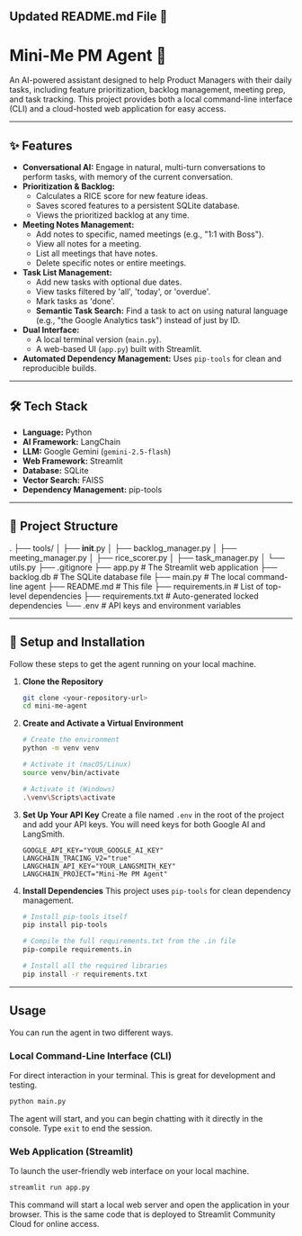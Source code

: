 
## Updated README.md File 📜

# Mini-Me PM Agent 🤖

An AI-powered assistant designed to help Product Managers with their daily tasks, including feature prioritization, backlog management, meeting prep, and task tracking. This project provides both a local command-line interface (CLI) and a cloud-hosted web application for easy access.

---
## ✨ Features

* **Conversational AI:** Engage in natural, multi-turn conversations to perform tasks, with memory of the current conversation.
* **Prioritization & Backlog:**
    * Calculates a RICE score for new feature ideas.
    * Saves scored features to a persistent SQLite database.
    * Views the prioritized backlog at any time.
* **Meeting Notes Management:**
    * Add notes to specific, named meetings (e.g., "1:1 with Boss").
    * View all notes for a meeting.
    * List all meetings that have notes.
    * Delete specific notes or entire meetings.
* **Task List Management:**
    * Add new tasks with optional due dates.
    * View tasks filtered by 'all', 'today', or 'overdue'.
    * Mark tasks as 'done'.
    * **Semantic Task Search:** Find a task to act on using natural language (e.g., "the Google Analytics task") instead of just by ID.
* **Dual Interface:**
    * A local terminal version (`main.py`).
    * A web-based UI (`app.py`) built with Streamlit.
* **Automated Dependency Management:** Uses `pip-tools` for clean and reproducible builds.

---
## 🛠️ Tech Stack

* **Language:** Python
* **AI Framework:** LangChain
* **LLM:** Google Gemini (`gemini-2.5-flash`)
* **Web Framework:** Streamlit
* **Database:** SQLite
* **Vector Search:** FAISS
* **Dependency Management:** pip-tools

---
## 📂 Project Structure

.
├── tools/
│   ├── **init**.py
│   ├── backlog\_manager.py
│   ├── meeting\_manager.py
│   ├── rice\_scorer.py
│   ├── task\_manager.py
│   └── utils.py
├── .gitignore
├── app.py              \# The Streamlit web application
├── backlog.db          \# The SQLite database file
├── main.py             \# The local command-line agent
├── README.md           \# This file
├── requirements.in     \# List of top-level dependencies
├── requirements.txt    \# Auto-generated locked dependencies
└── .env                \# API keys and environment variables


---
## 🚀 Setup and Installation

Follow these steps to get the agent running on your local machine.

1.  **Clone the Repository**
    ```bash
    git clone <your-repository-url>
    cd mini-me-agent
    ```

2.  **Create and Activate a Virtual Environment**
    ```bash
    # Create the environment
    python -m venv venv

    # Activate it (macOS/Linux)
    source venv/bin/activate

    # Activate it (Windows)
    .\venv\Scripts\activate
    ```

3.  **Set Up Your API Key**
    Create a file named `.env` in the root of the project and add your API keys. You will need keys for both Google AI and LangSmith.
    ```
    GOOGLE_API_KEY="YOUR_GOOGLE_AI_KEY"
    LANGCHAIN_TRACING_V2="true"
    LANGCHAIN_API_KEY="YOUR_LANGSMITH_KEY"
    LANGCHAIN_PROJECT="Mini-Me PM Agent"
    ```

4.  **Install Dependencies**
    This project uses `pip-tools` for clean dependency management.
    ```bash
    # Install pip-tools itself
    pip install pip-tools

    # Compile the full requirements.txt from the .in file
    pip-compile requirements.in

    # Install all the required libraries
    pip install -r requirements.txt
    ```

---
## Usage

You can run the agent in two different ways.

### Local Command-Line Interface (CLI)
For direct interaction in your terminal. This is great for development and testing.

```bash
python main.py
````

The agent will start, and you can begin chatting with it directly in the console. Type `exit` to end the session.

### Web Application (Streamlit)

To launch the user-friendly web interface on your local machine.

```bash
streamlit run app.py
```

This command will start a local web server and open the application in your browser. This is the same code that is deployed to Streamlit Community Cloud for online access.



